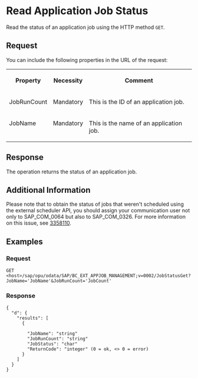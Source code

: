 <!-- loio182356103df94ce89796163bad321436 -->

# Read Application Job Status

Read the status of an application job using the HTTP method `GET`.



<a name="loio182356103df94ce89796163bad321436__section_jzq_tvt_zhb"/>

## Request

You can include the following properties in the URL of the request:


<table>
<tr>
<th valign="top">

Property



</th>
<th valign="top">

Necessity



</th>
<th valign="top">

Comment



</th>
</tr>
<tr>
<td valign="top">

JobRunCount



</td>
<td valign="top">

Mandatory



</td>
<td valign="top">

This is the ID of an application job.



</td>
</tr>
<tr>
<td valign="top">

JobName



</td>
<td valign="top">

Mandatory



</td>
<td valign="top">

This is the name of an application job.



</td>
</tr>
</table>



<a name="loio182356103df94ce89796163bad321436__section_ztj_5wt_zhb"/>

## Response

The operation returns the status of an application job.



<a name="loio182356103df94ce89796163bad321436__section_zm4_s5q_gyb"/>

## Additional Information

Please note that to obtain the status of jobs that weren't scheduled using the external scheduler API, you should assign your communication user not only to SAP\_COM\_0064 but also to SAP\_COM\_0326. For more information on this issue, see [3358110](https://me.sap.com/notes/3358110).



<a name="loio182356103df94ce89796163bad321436__section_mwv_vwt_zhb"/>

## Examples



### Request

```
GET <host>/sap/opu/odata/SAP/BC_EXT_APPJOB_MANAGEMENT;v=0002/JobStatusGet?JobName='JobName'&JobRunCount='JobCount'
```



### Response

```
{
  "d": {
    "results": [
      {

        "JobName": "string"
        "JobRunCount": "string"
        "JobStatus": "char"
        "ReturnCode": "integer" (0 = ok, <> 0 = error)
      }
    ]
  }
}

```

